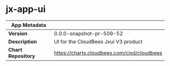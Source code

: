 # jx-app-ui

|App Metadata||
|---|---|
| **Version** | 0.0.0-snapshot-pr-509-52 |
| **Description** | UI for the CloudBees Jxui V3 product |
| **Chart Repository** | https://charts.cloudbees.com/cjxd/cloudbees |
